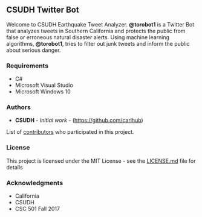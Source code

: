 ## CSUDH Twitter Bot

Welcome to CSUDH Earthquake Tweet Analyzer. **@torobot1** is a Twitter Bot that analyzes tweets in Southern California and protects the public from false or erroneous natural disaster alerts. Using machine learning algorithms, **@torobot1**, tries to filter out junk tweets and inform the public about serious danger.

### Requirements
- C#
- Microsoft Visual Studio
- Microsoft Windows 10

### Authors

* **CSUDH** - *Initial work* - (https://github.com/carlhub)

List of [contributors](https://github.com/carlhub/TorobotCSharp) who participated in this project.

### License

This project is licensed under the MIT License - see the [LICENSE.md](https://opensource.org/licenses/MIT) file for details

### Acknowledgments

* California
* CSUDH
* CSC 501 Fall 2017
